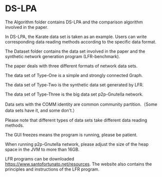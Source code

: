 # DS-LPA
The Algorithm folder contains DS-LPA and the comparison algorithm involved in the paper.

In DS-LPA, the Karate data set is taken as an example. Users can write corresponding data reading methods according to the specific data format.

The Dataset folder contains the data set involved in the paper and the synthetic network generation program (LFR-benchmark).

The paper deals with three different formats of network data sets.

The data set of Type-One is a simple and strongly connected Graph.

The data set of Type-Two is the synthetic data set generated by LFR.

The data set of Type-Three is the big data set p2p-Gnutella network.

Data sets with the COMM identity are common community partition.（Some data sets have it, and some don't.）

Please note that different types of data sets take different data reading methods.

The GUI freezes means the program is running, please be patient.

When running p2p-Gnutella network, please adjust the size of the heap space in the JVM to more than 16GB.

LFR programs can be downloaded https://www.santofortunato.net/resources. The website also contains the principles and instructions of the LFR program.
